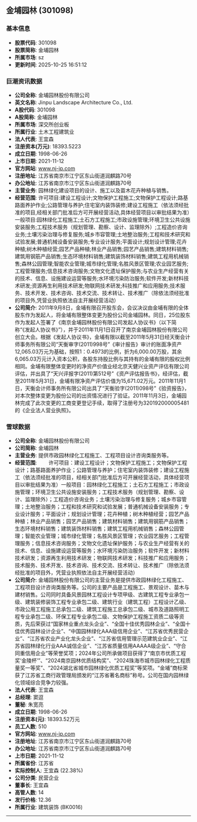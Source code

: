 ## 金埔园林 (301098)

### 基本信息

- **股票代码**: 301098
- **股票简称**: 金埔园林
- **所属市场**: sz
- **更新时间**: 2025-10-25 16:51:12

### 巨潮资讯数据

- **公司全称**: 金埔园林股份有限公司
- **英文名称**: Jinpu Landscape Architecture Co., Ltd.
- **A股代码**: 301098
- **A股简称**: 金埔园林
- **所属市场**: 深交所创业板
- **所属行业**: 土木工程建筑业
- **法人代表**: 王宜森
- **注册资本(万元)**: 18393.5223
- **成立日期**: 1998-06-26
- **上市日期**: 2021-11-12
- **官方网站**: www.nj-jp.com
- **注册地址**: 江苏省南京市江宁区东山街道润麒路70号
- **办公地址**: 江苏省南京市江宁区东山街道润麒路70号
- **主营业务**: 园林绿化建设项目的设计、施工以及苗木花卉种植与销售。
- **经营范围**: 许可项目:建设工程设计;文物保护工程施工;文物保护工程设计;路基路面养护作业;公路管理与养护;住宅室内装饰装修;建设工程施工（依法须经批准的项目,经相关部门批准后方可开展经营活动,具体经营项目以审批结果为准）一般项目:园林绿化工程施工;土石方工程施工;市政设施管理;环境卫生公共设施安装服务;工程技术服务（规划管理、勘察、设计、监理除外）;工程造价咨询业务;土壤污染治理与修复服务;城乡市容管理;土地整治服务;工程和技术研究和试验发展;普通机械设备安装服务;专业设计服务;平面设计;规划设计管理;花卉种植;树木种植经营;园艺产品种植;林业产品销售;园艺产品销售;建筑材料销售;建筑用钢筋产品销售;生态环境材料销售;建筑装饰材料销售;建筑工程用机械销售;森林公园管理;智能农业管理;城市绿化管理;名胜风景区管理;农业园艺服务;工程管理服务;信息技术咨询服务;文物文化遗址保护服务;与农业生产经营有关的技术、信息、设施建设运营等服务;水环境污染防治服务;软件开发;新材料技术研发;资源再生利用技术研发;物联网技术研发;科技推广和应用服务;技术服务、技术开发、技术咨询、技术交流、技术转让、技术推广（除依法须经批准的项目外,凭营业执照依法自主开展经营活动）
- **公司简介**: 2011年9月8日，金埔有限召开股东会，会议决议由金埔有限的全体股东作为发起人，将金埔有限整体变更为股份公司金埔园林。同日，25位股东作为发起人签署了《南京金埔园林股份有限公司发起人协议书》（以下简称“《发起人协议书》”），并于2011年11月1日召开了南京金埔园林股份有限公司创立大会。根据《发起人协议书》，金埔有限以截至2011年5月31日经天衡会计师事务所有限公司“天衡审字(2011)998号”《审计报告》审计的账面净资产12,065.03万元为基础，按照1：0.4973的比例，折为6,000.00万股，其余6,065.03万元计入资本公积，各股东持股比例与其持有的金埔有限的股权比例相同。金埔有限整体变更时的净资产价值业经北京天健兴业资产评估有限公司评估，并出具了“天兴评报字(2011)第512号”《资产评估报告书》，经评估，截至2011年5月31日，金埔有限净资产评估价值为15,671.02万元。2011年11月1日，天衡会计师事务所有限公司出具了“天衡验字(2011)098号”《验资报告》，对本次整体变更为股份公司的出资情况进行了验证。2011年11月3日，金埔园林完成了此次变更的工商变更登记手续，取得了注册号为320192000005481的《企业法人营业执照》。

### 雪球数据

- **公司全称**: 金埔园林股份有限公司
- **公司简称**: 金埔园林
- **主营业务**: 提供市政园林绿化工程施工、工程项目设计咨询类服务等。
- **经营范围**: 　　许可项目：建设工程设计；文物保护工程施工；文物保护工程设计；路基路面养护作业；公路管理与养护；住宅室内装饰装修；建设工程施工（依法须经批准的项目，经相关部门批准后方可开展经营活动，具体经营项目以审批结果为准）一般项目：园林绿化工程施工；土石方工程施工；市政设施管理；环境卫生公共设施安装服务；工程技术服务（规划管理、勘察、设计、监理除外）；工程造价咨询业务；土壤污染治理与修复服务；城乡市容管理；土地整治服务；工程和技术研究和试验发展；普通机械设备安装服务；专业设计服务；平面设计；规划设计管理；花卉种植；树木种植经营；园艺产品种植；林业产品销售；园艺产品销售；建筑材料销售；建筑用钢筋产品销售；生态环境材料销售；建筑装饰材料销售；建筑工程用机械销售；森林公园管理；智能农业管理；城市绿化管理；名胜风景区管理；农业园艺服务；工程管理服务；信息技术咨询服务；文物文化遗址保护服务；与农业生产经营有关的技术、信息、设施建设运营等服务；水环境污染防治服务；软件开发；新材料技术研发；资源再生利用技术研发；物联网技术研发；科技推广和应用服务；技术服务、技术开发、技术咨询、技术交流、技术转让、技术推广（除依法须经批准的项目外，凭营业执照依法自主开展经营活动）
- **公司简介**: 金埔园林股份有限公司的主营业务是提供市政园林绿化工程施工、工程项目设计咨询类服务等。公司的主要产品是工程施工、景观设计、苗木与建材销售。公司同时具备风景园林工程设计专项甲级、古建筑工程专业承包一级、建筑装修装饰工程专业承包二级、建筑行业（建筑工程）工程设计乙级、市政公用工程施工总承包二级、建筑工程施工总承包二级、城市及道路照明工程专业承包二级、环保工程专业承包二级、文物保护工程施工资质二级等资质，先后荣获过“国家林业重点龙头企业”、“全国十佳优秀园林企业”、“全国十佳优秀园林设计企业”、“中国园林绿化AAA级信用企业”、“江苏省优秀民营企业”、“江苏省农业产业化龙头企业”、“江苏省信用管理示范建筑业企业”、“江苏省园林绿化行业AAA诚信企业”、“江苏省质量信用AAAAA级企业”、“守合同重信用企业”等荣誉奖项；2024年公司所承做项目获得了“南京市优质工程奖‘金陵杯’”、“2024南京园林优质结构奖”、“2024珠海市城市园林绿化工程质量奖一等奖”、“2024湖北省城市园林绿化优质工程奖”等奖项。“金埔”商标荣获了江苏省工商行政管理局颁发的“江苏省著名商标”称号。公司在国内园林绿化领域综合竞争力较强。
- **法人代表**: 王宜森
- **总经理**: 窦逗
- **董秘**: 朱宽亮
- **成立日期**: 1998-06-26
- **注册资本(元)**: 18393.52万元
- **员工人数**: 510
- **官方网站**: www.nj-jp.com
- **注册地址**: 江苏省南京市江宁区东山街道润麒路70号
- **办公地址**: 江苏省南京市江宁区东山街道润麒路70号
- **上市日期**: 2021-11-12
- **所属省份**: 江苏省
- **实际控制人**: 王宜森 (22.38%)
- **公司分类**: 民营企业
- **董事长**: 王宜森
- **高管人数**: 14
- **发行价格**: 12.36
- **所属行业**: 建筑装饰 (BK0016)

---